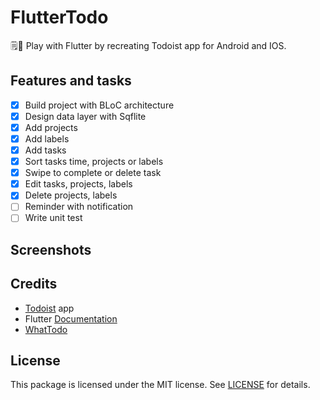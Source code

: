 # FlutterTodo
🗒️📌 Play with Flutter by recreating Todoist app for Android and IOS.

## Features and tasks

- [x] Build project with BLoC architecture
- [x] Design data layer with Sqflite
- [x] Add projects
- [x] Add labels 
- [x] Add tasks
- [x] Sort tasks time, projects or labels
- [x] Swipe to complete or delete task
- [x] Edit tasks, projects, labels
- [x] Delete projects, labels
- [ ] Reminder with notification
- [ ] Write unit test

## Screenshots

## Credits

- [Todoist](https://twitter.com/todoist) app
- Flutter [Documentation](https://flutter.dev/docs)
- [WhatTodo](https://github.com/burhanrashid52/WhatTodo)

## License

This package is licensed under the MIT license. See [LICENSE](./LICENSE) for details.
